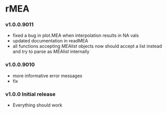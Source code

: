 # rMEA
### v1.0.0.9011

* fixed a bug in plot.MEA when interpolation results in NA vals
* updated documentation in readMEA
* all functions accepting _MEAlist_ objects now should accept a list instead and try to parse as _MEAlist_ internally


### v1.0.0.9010
* more informative error messages
* fix

### v1.0.0 Initial release
* Everything should work
